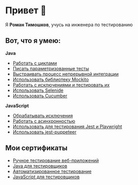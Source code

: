 # Привет 👋

Я **Роман Тимошков**, учусь на инженера по тестированию

## Вот, что я умею:

**Java**
* [Работать с циклами](https://github.com/RTimoshkow/purchase_statistics)
* [Писать параметризованные тесты](https://github.com/RTimoshkow/Radio)
* [Выстраивать процесс непрерывной интеграции](https://github.com/RTimoshkow/syndrome_100_percent)
* [Использовать библиотеку Mockito](https://github.com/RTimoshkow/Afisha/tree/layers)
* [Работать с исключениями и тестировать их](https://github.com/RTimoshkow/INH)
* [Использовать Selenide](https://github.com/RTimoshkow/Selenide)
* [Использовать Cucumber](https://github.com/RTimoshkow/Cucumber)


**JavaSсript**
* [Обрабатывать исключения](https://github.com/RTimoshkow/bjs-2-homeworks/tree/main/6.exception-closure)
* [Работать с асинхронностью](https://github.com/RTimoshkow/bjs-2-homeworks/tree/main/7.async)
* [Использовать для тестирования Jest и Playwright](https://github.com/RTimoshkow/Playwright)
* [Использовать jest-puppeteer](https://github.com/RTimoshkow/jsaqa-code/tree/main/7.4/puppeteer)


## Мои сертификаты
* [Ручное тестирование веб-приложений](https://drive.google.com/file/d/1XN7ORp2zxweuWlXee4ekhXwSymNeMSml/view?usp=sharing)
* [Java для тестировщиков](https://drive.google.com/file/d/1tx1X942Il9wqDbwQB3lnYf9J7rcyLLcV/view?usp=sharing)
* [Автоматизированное тестирование](https://drive.google.com/file/d/1tBCIseQJj7r71UGEIVCXbj976iR8n9dK/view?usp=sharing)
* [JavaScript для тестировщиков](https://drive.google.com/file/d/1P7Uvq3EFdISEZ50XiGdIHuMLhICE-FJI/view?usp=sharing)
<!--
**RTimoshkow/RTimoshkow** is a ✨ _special_ ✨ repository because its `README.md` (this file) appears on your GitHub profile.

Here are some ideas to get you started:

- 🔭 I’m currently working on ...
- 🌱 I’m currently learning ...
- 👯 I’m looking to collaborate on ...
- 🤔 I’m looking for help with ...
- 💬 Ask me about ...
- 📫 How to reach me: ...
- 😄 Pronouns: ...
- ⚡ Fun fact: ...

**JavaSсript**
* [Обрабатывать исключения](https://github.com/RTimoshkow/bjs-2-homeworks/tree/main/6.exception-closure)
* [Работать с асинхронностью](https://github.com/RTimoshkow/bjs-2-homeworks/tree/main/7.async)
* [Использовать для тестирования Jest и Playwright](https://github.com/RTimoshkow/Playwright)
* [Использовать jest-puppeteer](https://github.com/RTimoshkow/jsaqa-code/tree/main/7.4/puppeteer)
-->
